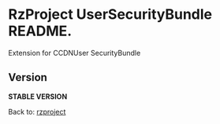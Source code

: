 RzProject UserSecurityBundle README.
===================================

Extension for CCDNUser SecurityBundle

Version
-------

**STABLE VERSION**

Back to: [rzproject](http://rzproject.github.io)